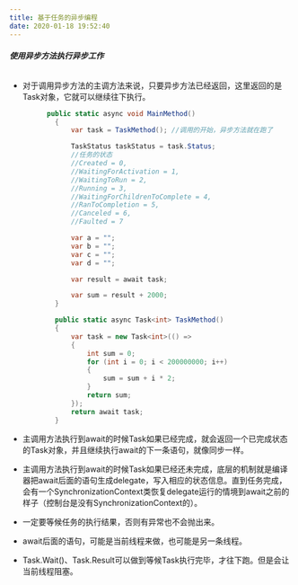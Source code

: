 ```yaml
---
title: 基于任务的异步编程
date: 2020-01-18 19:52:40
---
```


###### 	**使用异步方法执行异步工作**

- 对于调用异步方法的主调方法来说，只要异步方法已经返回，这里返回的是Task对象，它就可以继续往下执行。

  ```c#
  		public static async void MainMethod()
          {
              var task = TaskMethod(); //调用的开始，异步方法就在跑了
  
              TaskStatus taskStatus = task.Status; 
              //任务的状态
              //Created = 0,
              //WaitingForActivation = 1,
              //WaitingToRun = 2,
              //Running = 3,
              //WaitingForChildrenToComplete = 4,
              //RanToCompletion = 5,
              //Canceled = 6,
              //Faulted = 7            
  
              var a = "";
              var b = "";
              var c = "";
              var d = "";
  
              var result = await task;
  
              var sum = result + 2000;
          }
  
          public static async Task<int> TaskMethod()
          {
              var task = new Task<int>(() =>
              {
                  int sum = 0;
                  for (int i = 0; i < 200000000; i++)
                  {                    
                      sum = sum + i * 2;
                  }
                  return sum;
              });
              return await task;
          }
  ```

- 主调用方法执行到await的时候Task如果已经完成，就会返回一个已完成状态的Task对象，并且继续执行await的下一条语句，就像同步一样。

- 主调用方法执行到await的时候Task如果已经还未完成，底层的机制就是编译器把await后面的语句生成delegate，写入相应的状态信息。直到任务完成，会有一个SynchronizationContext类恢复delegate运行的情境到await之前的样子（控制台是没有SynchronizationContext的）。

- 一定要等候任务的执行结果，否则有异常也不会抛出来。

- await后面的语句，可能是当前线程来做，也可能是另一条线程。

- Task.Wait()、Task.Result可以做到等候Task执行完毕，才往下跑。但是会让当前线程阻塞。

  